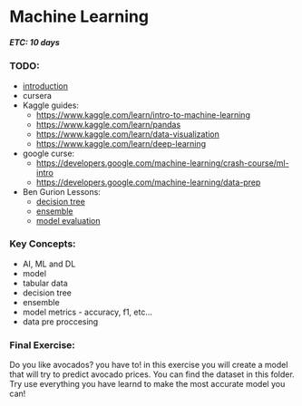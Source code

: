 # Machine Learning
##### ETC: 10 days

### TODO:
-   [introduction](https://towardsdatascience.com/clearing-the-confusion-ai-vs-machine-learning-vs-deep-learning-differences-fce69b21d5eb)
-   cursera
-   Kaggle guides:
    -   https://www.kaggle.com/learn/intro-to-machine-learning
    -   https://www.kaggle.com/learn/pandas
    -   https://www.kaggle.com/learn/data-visualization
    -   https://www.kaggle.com/learn/deep-learning
-   google curse:
    -   https://developers.google.com/machine-learning/crash-course/ml-intro
    -   https://developers.google.com/machine-learning/data-prep
-   Ben Gurion Lessons:
    -   [decision tree](https://www.youtube.com/watch?v=dUetL87cOs8&list=PL7APM8kdz5hNs4R00bWzfRWe5bVnMJjw8&index=8)
    -   [ensemble](https://www.youtube.com/watch?v=DiVZ4TNGDjg&list=PL7APM8kdz5hNs4R00bWzfRWe5bVnMJjw8&index=9)
    -   [model evaluation](https://www.youtube.com/watch?v=fp_fDfC_jcM&list=PL7APM8kdz5hNs4R00bWzfRWe5bVnMJjw8&index=4)


### Key Concepts:
-   AI, ML and DL
-   model
-   tabular data
-   decision tree
-   ensemble
-   model metrics - accuracy, f1, etc...
-   data pre proccesing

    
### Final Exercise:
Do you like avocados? you have to! in this exercise you will create a model that will try to predict avocado prices.
You can find the dataset in this folder. Try use everything you have learnd to make the most accurate model you can!